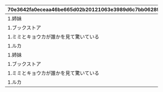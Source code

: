 |70e3642fa0eceaa46be665d02b20121063e3989d6c7bb06289c046d9fc11c018|56cd70e6e0cbce50b6b7d36eff74f978613c8eed13ce5d4d762778813496b830|e7236127d92a8008980582e37d74183b0f679e5eea568ff6bab5f3133e47758e|b15890593ccd6eaf66f632d01a74ee24291284ff393acc7a1ed829edf54aa423|e3257c9deeaabc72fcc51e08d29b38f1a772467cf8682bce623bb2b61b2fb4b0|4b188d3e5755b241fe22b100d42be886738e96e1ce3acbe86239781dc1b73cc5|b873e61d23d6afb90252b366a874934176274af7abd1dcaeea1b88b6b105f0a1|57adaf5494d1f5ff12bf1684cc177c127494d8dc915c800fa87d46212c7be861|be5735cbbc5f922369ae6f3a047a0ef28240b84e0760e71cf29d230b5d2320d0|0e1f0ab4946326c89d283a047de772124ba8c8d2f8b4fbea74eb57ecd2a5f1c5|6448bf277b14934fd1a3368f7c618c584976f210dce225101e2d70af14aa8497|d513a737fa4a1fa3323ccb44a935a3873acf42f7fdebc52b5bee62d2e5eacdef|93ef6631a8391b7b494d4df49f5597a6b8eedb35e7520c6f718bb7ee13a0f503|6ad39566ba01dad709430263883aa6f1c68cdf9ede4851c220f32e4220bc3ddb|ffa3b706e5a1ae2a1d3b75883a11de152f5bd0d23d7b9336f60c70ae8476d5f8|2b4714ee65604a3ec81a5cef5196a6000d80a393d07c744b2ef4d3f7515748e3|ff7ef90e257e58fc9c8f08be26c4d874b17ffd4c62d741d296dc67e7e6b6b101|a1f7d5821d95aebb2d4101203a74c1848f6366567eec5db32e271e925fa80c45|751b82fc53f3d047565fd14cd0ae32aacf6ecae71c6900d153e7e17c5ec9ccc4|4c71781f2c35a378cd03a2b0d66369ed586c647e5df9aa339394e3e6fe5fe5ea|
| --- | --- | --- | --- | --- | --- | --- | --- | --- | --- | --- | --- | --- | --- | --- | --- | --- | --- | --- | --- |
|1.姉妹|10012|5012601|910012|2.双子|5012600|103||3.先生と生徒||武器や髪形など身体的特徴に注目してみよう。|4.父と娘|3|10012104|-689|0|謎解き1|1001201|間違った組み合わせはどれでしょう|0|
|1.ブックストア|10012|5012603|910012|2.ブックカバー|5012602|74||3.ワードブック||キャラの名前に注目してみよう。|4.スコアブック|4|10012108|-220|0|謎解き2|1001202|探し物はなんでしょう|0|
|1.ミミとキョウカが誰かを見て驚いている|10012|5012605|910012|2.夏のリゾートでバーベキュー|5012604|-84||3.トワイライトキャラバンの皆が談笑している||主人公の性格がよく表れている一枚。|4.クリスティーナと対峙しているのは・・・|3|10012110|135|0|謎解き3|1001203|主人公が映っているのはどれでしょう|0|
|1.ルカ|10012|5012607|910012|2.ミフユ|5012606|58||3.レイ||バラバラになったものは整理してみよう。|4.シズル|4|10012115|810|0|謎解き4|1001204|暗号を解読して人物を推理しよう|0|
|1.姉妹|20012|5012601|910012|2.双子|5012600|103||3.先生と生徒||武器や髪形など身体的特徴に注目してみよう。|4.父と娘|3|20012104|-690|0|謎解き1|2001201|間違った組み合わせはどれでしょう|0|
|1.ブックストア|20012|5012603|910012|2.ブックカバー|5012602|74||3.ワードブック||キャラの名前に注目してみよう。|4.スコアブック|4|20012108|-270|0|謎解き2|2001202|探し物はなんでしょう|0|
|1.ミミとキョウカが誰かを見て驚いている|20012|5012605|910012|2.夏のリゾートでバーベキュー|5012604|-84||3.トワイライトキャラバンの皆が談笑している||主人公の性格がよく表れている一枚。|4.クリスティーナと対峙しているのは・・・|3|20012110|54|0|謎解き3|2001203|主人公が映っているのはどれでしょう|0|
|1.ルカ|20012|5012607|910012|2.ミフユ|5012606|58||3.レイ||バラバラになったものは整理してみよう。|4.シズル|4|20012115|650|0|謎解き4|2001204|暗号を解読して人物を推理しよう|0|